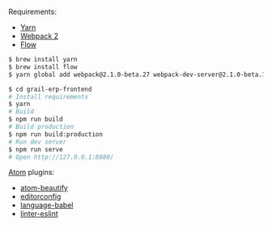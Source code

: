 Requirements:

- [Yarn](https://yarnpkg.com/)
- [Webpack 2](https://webpack.js.org/)
- [Flow](https://flowtype.org/)

```sh
$ brew install yarn
$ brew install flow
$ yarn global add webpack@2.1.0-beta.27 webpack-dev-server@2.1.0-beta.11

$ cd grail-erp-frontend
# Install requirements
$ yarn
# Build
$ npm run build
# Build production
$ npm run build:production
# Run dev server
$ npm run serve
# Open http://127.0.0.1:8080/
```


[Atom](https://atom.io/) plugins:

- [atom-beautify](https://atom.io/packages/atom-beautify)
- [editorconfig](https://atom.io/packages/editorconfig)
- [language-babel](https://atom.io/packages/language-babel)
- [linter-eslint](https://atom.io/packages/linter-eslint)
